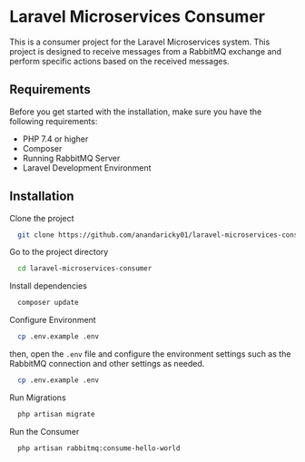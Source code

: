 
# Laravel Microservices Consumer

This is a consumer project for the Laravel Microservices system. This project is designed to receive messages from a RabbitMQ exchange and perform specific actions based on the received messages.

## Requirements

Before you get started with the installation, make sure you have the following requirements:

- PHP 7.4 or higher
- Composer
- Running RabbitMQ Server
- Laravel Development Environment

## Installation

Clone the project

```bash
  git clone https://github.com/anandaricky01/laravel-microservices-consumer.git
```

Go to the project directory

```bash
  cd laravel-microservices-consumer
```

Install dependencies

```bash
  composer update
```

Configure Environment

```bash
  cp .env.example .env
```
then, open the `.env` file and configure the environment settings such as the RabbitMQ connection and other settings as needed.
```bash
  cp .env.example .env
```
Run Migrations
```bash
  php artisan migrate
```
Run the Consumer
```bash
  php artisan rabbitmq:consume-hello-world
```

